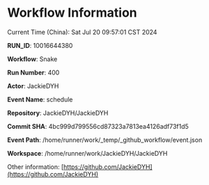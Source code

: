 # Workflow Information

Current Time (China): Sat Jul 20 09:57:01 CST 2024  

**RUN_ID**: 10016644380  

**Workflow**: Snake  

**Run Number**: 400  

**Actor**: JackieDYH  

**Event Name**: schedule  

**Repository**: JackieDYH/JackieDYH  

**Commit SHA**: 4bc999d799556cd87323a7813ea4126adf73f1d5  

**Event Path**: /home/runner/work/_temp/_github_workflow/event.json  

**Workspace**: /home/runner/work/JackieDYH/JackieDYH  

Other information: [https://github.com/JackieDYH](https://github.com/JackieDYH)

